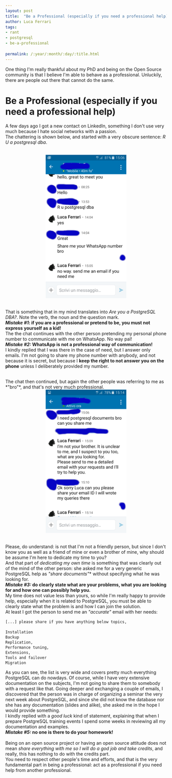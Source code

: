 ```yaml
---
layout: post
title:  "Be a Professional (especially if you need a professional help)"
author: Luca Ferrari
tags:
- rant
- postgresql
- be-a-professional

permalink: /:year/:month/:day/:title.html
---
```

One thing I'm really thankful about my PhD and being on the Open Source community is that I believe I'm able to behave as a professional. Unluckily, there are people out there that cannot do the same.

# Be a Professional (especially if you need a professional help)

A few days ago I got a new contact on LinkedIn, something I don't use very much because I hate social networks with a passion.
<br/>
The chattering is shown below, and started with a very obscure sentence: *R U a postgresql dba*.

<br/>
<center>
<img src="/images/posts/be_professional/be_professional_1.png" width="50%" />
</center>
<br/>

That is something that in my mind translates into *Are you a PostgreSQL DBA?*. Note the verb, the noun and the question mark.
<br/>
***Mistake #1*: if you are a professional or pretend to be, you must not express yourself as a kid!**
<br/>
The the chat continues with the other person pretending my personal phone number to communicate with me on WhatsApp. No way pal!
<br/>
***Mistake #2:* WhatsApp is not a professional way of communication!**
<br/>
I kindly replied that I was there in the case of need, but I answer only emails. I'm not going to share my phone number with anybody, and not because it is secret, but because I **keep the right to not answer you on the phone** unless I deliberately provided my number.


<br/>
The chat then continued, but again the other people was referring to me as *"bro"*, and that's not very much professional.

<br/>
<center>
<img src="/images/posts/be_professional/be_professional_2.png" width="50%" />
</center>
<br/>

Please, do understand: is not that I'm not a friendly person, but since I don't know you as well as a friend of mine or even a brother of mine, why should be assume I'm here to dedicate my time to you?
<br/>
And that part of *dedicating my own time* is something that was clearly out of the mind of the other person: she asked me for a very generic PostgreSQL help as *"share documents"** without specifying what he was looking for.
<br/>
***Mistake #3:* do clearly state what are your problems, what you are looking for and how one can possibly help you.**
<br/>
My time does not value less than yours, so while I'm really happy to provide help, especially when it is related to PostgreSQL, you must be able to clearly state what the problem is and how I can join the solution.
<br/>
At least I got the person to send me an *"accurate"* email with her needs:

```
[...] please share if you have anything below topics,

Installation
Backup
Replication,
Performance tuning,
Extensions,
Tools and failover
Migration
```

As you can see, the list is very wide and covers pretty much everything PostgreSQL can do nowdays.
Of course, while I have very extensive documentation on the subjects, I'm not going to share them to somebody with a request like that.
Going deeper and exchanging a couple of emails, I discovered that the person was in charge of organizing a seminar the very next week about PostgreSQL, and since she did not know the database nor she has any documentation (slides and alike), she asked me in the hope I would provide something.
<br/>
I kindly replied with a *good luck* kind of statement, explaining that when I prepare PostgreSQL training events I spend some weeks in reviewing all my documentation and examples.
<br>
***Mistake #5:* no one is there to do your homework!**
<br/>
<br/>
Being on an open source project or having an open source attitude does not mean *share everything with me so I will do a god job and take credits*, and really, this has nothing to do with the credits part. 
<br/>
You need to respect other people's time and efforts, and that is the very fundamental part in being a professional: act as a professional if you need help from another professional.

